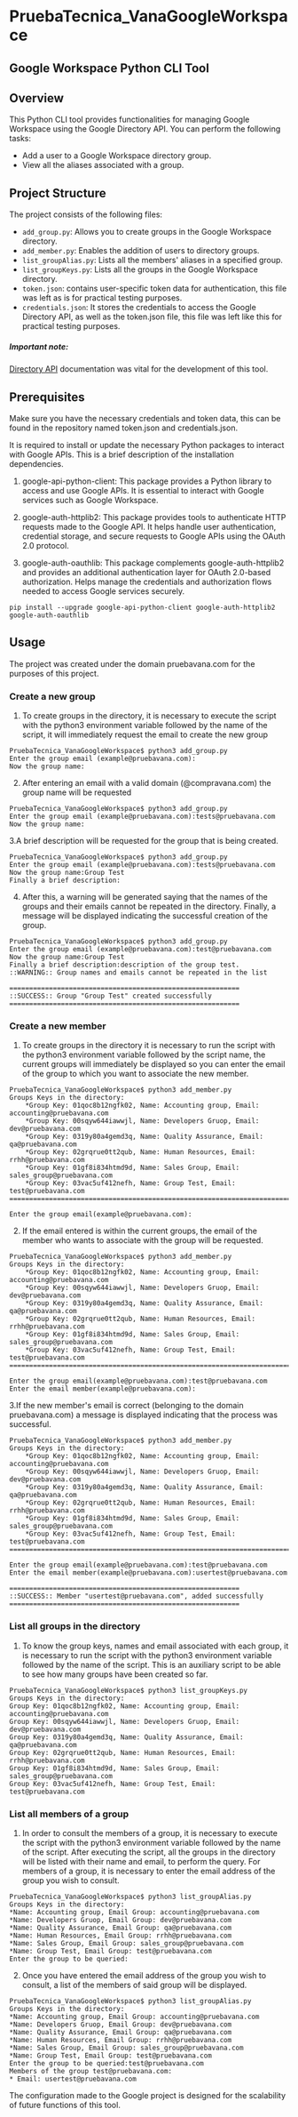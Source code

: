 # PruebaTecnica_VanaGoogleWorkspace
## Google Workspace Python CLI Tool

## Overview

This Python CLI tool provides functionalities for managing Google Workspace using the Google Directory API. You can perform the following tasks:

- Add a user to a Google Workspace directory group.
- View all the aliases associated with a group.

## Project Structure

The project consists of the following files:

- `add_group.py`: Allows you to create groups in the Google Workspace directory.
- `add_member.py`: Enables the addition of users to directory groups.
- `list_groupAlias.py`: Lists all the members' aliases in a specified group.
- `list_groupKeys.py`: Lists all the groups in the Google Workspace directory.
- `token.json`: contains user-specific token data for authentication, this file was left as is for practical testing purposes.
- `credentials.json`: It stores the credentials to access the Google Directory API, as well as the token.json file, this file was left like this for practical testing purposes.

 
##### Important note: 
[Directory API](https://developers.google.com/admin-sdk/directory/v1/guides?hl=es_419) documentation was vital for the development of this tool.

## Prerequisites

Make sure you have the necessary credentials and token data, this can be found in the repository named token.json and credentials.json.

It is required to install or update the necessary Python packages to interact with Google APIs. This is a brief description of the installation dependencies.

1. google-api-python-client: This package provides a Python library to access and use Google APIs. It is essential to interact with Google services such as Google Workspace.

2. google-auth-httplib2: This package provides tools to authenticate HTTP requests made to the Google API. It helps handle user authentication, credential storage, and secure requests to Google APIs using the OAuth 2.0 protocol.

3. google-auth-oauthlib: This package complements google-auth-httplib2 and provides an additional authentication layer for OAuth 2.0-based authorization. Helps manage the credentials and authorization flows needed to access Google services securely.

```
pip install --upgrade google-api-python-client google-auth-httplib2 google-auth-oauthlib
```

## Usage
The project was created under the domain pruebavana.com for the purposes of this project.
### Create a new group
1. To create groups in the directory, it is necessary to execute the script with the python3 environment variable followed by the name of the script, it will immediately request the email to create the new group
```
PruebaTecnica_VanaGoogleWorkspace$ python3 add_group.py 
Enter the group email (example@pruebavana.com):
Now the group name:
```
2. After entering an email with a valid domain (@compravana.com) the group name will be requested
```
PruebaTecnica_VanaGoogleWorkspace$ python3 add_group.py 
Enter the group email (example@pruebavana.com):tests@pruebavana.com
Now the group name:
```
3.A brief description will be requested for the group that is being created.
```
PruebaTecnica_VanaGoogleWorkspace$ python3 add_group.py 
Enter the group email (example@pruebavana.com):tests@pruebavana.com
Now the group name:Group Test
Finally a brief description:
```
4. After this, a warning will be generated saying that the names of the groups and their emails cannot be repeated in the directory. Finally, a message will be displayed indicating the successful creation of the group.
```
PruebaTecnica_VanaGoogleWorkspace$ python3 add_group.py 
Enter the group email (example@pruebavana.com):test@pruebavana.com
Now the group name:Group Test
Finally a brief description:description of the group test.
::WARNING:: Group names and emails cannot be repeated in the list

==========================================================
::SUCCESS:: Group "Group Test" created successfully
==========================================================
```
### Create a new member
1. To create groups in the directory it is necessary to run the script with the python3 environment variable followed by the script name, the current groups will immediately be displayed so you can enter the email of the group to which you want to associate the new member.
```
PruebaTecnica_VanaGoogleWorkspace$ python3 add_member.py 
Groups Keys in the directory:
	*Group Key: 01qoc8b12ngfk02, Name: Accounting group, Email: accounting@pruebavana.com
	*Group Key: 00sqyw644iawwjl, Name: Developers Gruop, Email: dev@pruebavana.com
	*Group Key: 0319y80a4gemd3q, Name: Quality Assurance, Email: qa@pruebavana.com
	*Group Key: 02grqrue0tt2qub, Name: Human Resources, Email: rrhh@pruebavana.com
	*Group Key: 01gf8i834htmd9d, Name: Sales Group, Email: sales_group@pruebavana.com
	*Group Key: 03vac5uf412nefh, Name: Group Test, Email: test@pruebavana.com
==========================================================================================

Enter the group email(example@pruebavana.com):
```
2. If the email entered is within the current groups, the email of the member who wants to associate with the group will be requested.
```
PruebaTecnica_VanaGoogleWorkspace$ python3 add_member.py 
Groups Keys in the directory:
	*Group Key: 01qoc8b12ngfk02, Name: Accounting group, Email: accounting@pruebavana.com
	*Group Key: 00sqyw644iawwjl, Name: Developers Gruop, Email: dev@pruebavana.com
	*Group Key: 0319y80a4gemd3q, Name: Quality Assurance, Email: qa@pruebavana.com
	*Group Key: 02grqrue0tt2qub, Name: Human Resources, Email: rrhh@pruebavana.com
	*Group Key: 01gf8i834htmd9d, Name: Sales Group, Email: sales_group@pruebavana.com
	*Group Key: 03vac5uf412nefh, Name: Group Test, Email: test@pruebavana.com
==========================================================================================

Enter the group email(example@pruebavana.com):test@pruebavana.com
Enter the email member(example@pruebavana.com):
```
3.If the new member's email is correct (belonging to the domain pruebavana.com) a message is displayed indicating that the process was successful.
```
PruebaTecnica_VanaGoogleWorkspace$ python3 add_member.py 
Groups Keys in the directory:
	*Group Key: 01qoc8b12ngfk02, Name: Accounting group, Email: accounting@pruebavana.com
	*Group Key: 00sqyw644iawwjl, Name: Developers Gruop, Email: dev@pruebavana.com
	*Group Key: 0319y80a4gemd3q, Name: Quality Assurance, Email: qa@pruebavana.com
	*Group Key: 02grqrue0tt2qub, Name: Human Resources, Email: rrhh@pruebavana.com
	*Group Key: 01gf8i834htmd9d, Name: Sales Group, Email: sales_group@pruebavana.com
	*Group Key: 03vac5uf412nefh, Name: Group Test, Email: test@pruebavana.com
==========================================================================================

Enter the group email(example@pruebavana.com):test@pruebavana.com
Enter the email member(example@pruebavana.com):usertest@pruebavana.com

==========================================================
::SUCCESS:: Member "usertest@pruebavana.com", added successfully
==========================================================
```
### List all groups in the directory
1. To know the group keys, names and email associated with each group, it is necessary to run the script with the python3 environment variable followed by the name of the script. This is an auxiliary script to be able to see how many groups have been created so far.
```
PruebaTecnica_VanaGoogleWorkspace$ python3 list_groupKeys.py 
Groups Keys in the directory:
Group Key: 01qoc8b12ngfk02, Name: Accounting group, Email: accounting@pruebavana.com
Group Key: 00sqyw644iawwjl, Name: Developers Gruop, Email: dev@pruebavana.com
Group Key: 0319y80a4gemd3q, Name: Quality Assurance, Email: qa@pruebavana.com
Group Key: 02grqrue0tt2qub, Name: Human Resources, Email: rrhh@pruebavana.com
Group Key: 01gf8i834htmd9d, Name: Sales Group, Email: sales_group@pruebavana.com
Group Key: 03vac5uf412nefh, Name: Group Test, Email: test@pruebavana.com
```
### List all members of a group
1. In order to consult the members of a group, it is necessary to execute the script with the python3 environment variable followed by the name of the script. After executing the script, all the groups in the directory will be listed with their name and email, to perform the query. For members of a group, it is necessary to enter the email address of the group you wish to consult.
```
PruebaTecnica_VanaGoogleWorkspace$ python3 list_groupAlias.py 
Groups Keys in the directory:
*Name: Accounting group, Email Group: accounting@pruebavana.com
*Name: Developers Gruop, Email Group: dev@pruebavana.com
*Name: Quality Assurance, Email Group: qa@pruebavana.com
*Name: Human Resources, Email Group: rrhh@pruebavana.com
*Name: Sales Group, Email Group: sales_group@pruebavana.com
*Name: Group Test, Email Group: test@pruebavana.com
Enter the group to be queried:
```
2. Once you have entered the email address of the group you wish to consult, a list of the members of said group will be displayed.
```
PruebaTecnica_VanaGoogleWorkspace$ python3 list_groupAlias.py 
Groups Keys in the directory:
*Name: Accounting group, Email Group: accounting@pruebavana.com
*Name: Developers Gruop, Email Group: dev@pruebavana.com
*Name: Quality Assurance, Email Group: qa@pruebavana.com
*Name: Human Resources, Email Group: rrhh@pruebavana.com
*Name: Sales Group, Email Group: sales_group@pruebavana.com
*Name: Group Test, Email Group: test@pruebavana.com
Enter the group to be queried:test@pruebavana.com
Members of the group test@pruebavana.com:
* Email: usertest@pruebavana.com
```
The configuration made to the Google project is designed for the scalability of future functions of this tool.
